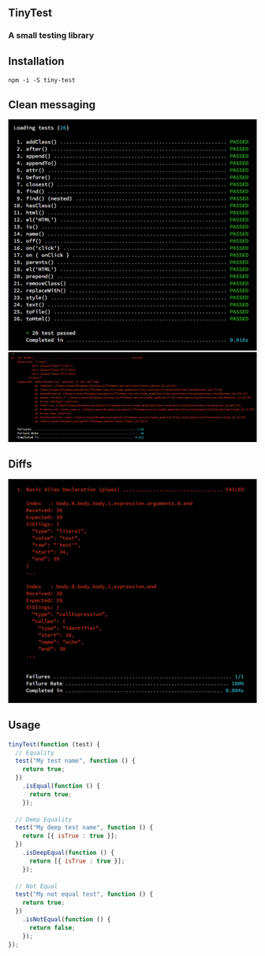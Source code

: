 ## TinyTest
### A small testing library

## Installation
```
npm -i -S tiny-test
```

## Clean messaging

![Alt text](https://github.com/SeanJM/tiny-test/blob/master/screenshot-1.jpg)
![Alt text](https://github.com/SeanJM/tiny-test/blob/master/screenshot-2.jpg)

## Diffs
![Alt text](https://github.com/SeanJM/tiny-test/blob/master/screenshot-3.jpg)

## Usage
```javascript
tinyTest(function (test) {
  // Equality
  test("My test name", function () {
    return true;
  })
    .isEqual(function () {
      return true;
    });

  // Deep Equality
  test("My deep test name", function () {
    return [{ isTrue : true }];
  })
    .isDeepEqual(function () {
      return [{ isTrue : true }];
    });

  // Not Equal
  test("My not equal test", function () {
    return true;
  })
    .isNotEqual(function () {
      return false;
    });
});
```